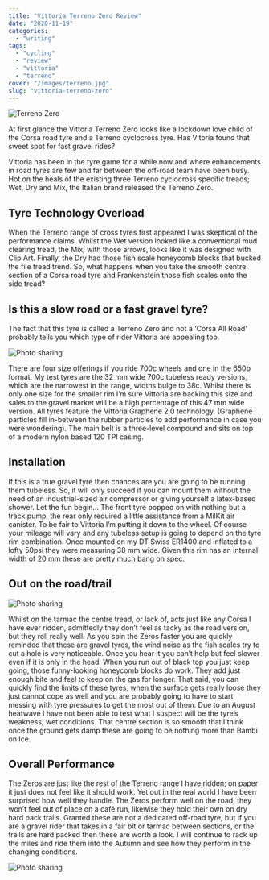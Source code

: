 ```yaml
---
title: "Vittoria Terreno Zero Review"
date: "2020-11-19"
categories:
  - "writing"
tags:
  - "cycling"
  - "review"
  - "vittoria"
  - "terreno"
cover: "/images/terreno.jpg"
slug: "vittoria-terreno-zero"
---
```


![Terreno Zero](/images/terreno.jpg)

At first glance the Vittoria Terreno Zero looks like a lockdown love child of the Corsa road tyre and a Terreno cyclocross tyre. Has Vitoria found that sweet spot for fast gravel rides?

Vittoria has been in the tyre game for a while now and where enhancements in road tyres are few and far between the off-road team have been busy. Hot on the heals of the existing three Terreno cyclocross specific treads; Wet, Dry and Mix, the Italian brand released the Terreno Zero.

## Tyre Technology Overload

When the Terreno range of cross tyres first appeared I was skeptical of the performance claims. Whilst the Wet version looked like a conventional mud clearing tread, the Mix; with those arrows, looks like it was designed with Clip Art. Finally, the Dry had those fish scale honeycomb blocks that bucked the file tread trend.
So, what happens when you take the smooth centre section of a Corsa road tyre and Frankenstein those fish scales onto the side tread?

## Is this a slow road or a fast gravel tyre?

The fact that this tyre is called a Terreno Zero and not a ‘Corsa All Road’ probably tells you which type of rider Vittoria are appealing too.

![Photo sharing](/images/vittoria-tires.jpg)

There are four size offerings if you ride 700c wheels and one in the 650b format. My test tyres are the 32 mm wide 700c tubeless ready versions, which are the narrowest in the range, widths bulge to 38c.
Whilst there is only one size for the smaller rim I’m sure Vittoria are backing this size and sales to the gravel market will be a high percentage of this 47 mm wide version.
All tyres feature the Vittoria Graphene 2.0 technology. (Graphene particles fill in-between the rubber particles to add performance in case you were wondering). The main belt is a three-level compound and sits on top of a modern nylon based 120 TPI casing.

## Installation

If this is a true gravel tyre then chances are you are going to be running them tubeless. So, it will only succeed if you can mount them without the need of an industrial-sized air compressor or giving yourself a latex-based shower. Let the fun begin…
The front tyre popped on with nothing but a track pump, the rear only required a little assistance from a MilKit air canister. To be fair to Vittoria I’m putting it down to the wheel. Of course your mileage will vary and any tubeless setup is going to depend on the tyre rim combination.
Once mounted on my DT Swiss ER1400 and inflated to a lofty 50psi they were measuring 38 mm wide. Given this rim has an internal width of 20 mm these are pretty much bang on spec.

## Out on the road/trail

![Photo sharing](/images/terreno-fork.jpg)

Whilst on the tarmac the centre tread, or lack of, acts just like any Corsa I have ever ridden, admittedly they don’t feel as tacky as the road version, but they roll really well. As you spin the Zeros faster you are quickly reminded that these are gravel tyres, the wind noise as the fish scales try to cut a hole is very noticeable. Once you hear it you can’t help but feel slower even if it is only in the head.
When you run out of black top you just keep going, those funny-looking honeycomb blocks do work. They add just enough bite and feel to keep on the gas for longer. That said, you can quickly find the limits of these tyres, when the surface gets really loose they just cannot cope as well and you are probably going to have to start messing with tyre pressures to get the most out of them. Due to an August heatwave I have not been able to test what I suspect will be the tyre’s weakness; wet conditions. That centre section is so smooth that I think once the ground gets damp these are going to be nothing more than Bambi on Ice.

## Overall Performance

The Zeros are just like the rest of the Terreno range I have ridden; on paper it just does not feel like it should work. Yet out in the real world I have been surprised how well they handle. The Zeros perform well on the road, they won’t feel out of place on a café run, likewise they hold their own on dry hard pack trails. Granted these are not a dedicated off-road tyre, but if you are a gravel rider that takes in a fair bit or tarmac between sections, or the trails are hard packed then these are worth a look.
I will continue to rack up the miles and ride them into the Autumn and see how they perform in the changing conditions.

![Photo sharing](/images/ridley.jpg)
